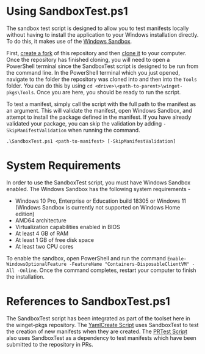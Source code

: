 # Using SandboxTest.ps1
The sandbox test script is designed to allow you to test manifests locally without having to install the application to your Windows installation directly. To do this, it makes use of the [Windows Sandbox](https://docs.microsoft.com/windows/security/threat-protection/windows-sandbox/windows-sandbox-overview).

First, [create a fork](https://docs.github.com/get-started/quickstart/fork-a-repo) of this repository and then [clone it](https://docs.github.com/repositories/creating-and-managing-repositories/cloning-a-repository) to your computer. Once the repository has finished cloning, you will need to open a PowerShell terminal since the SandboxTest script is designed to be run from the command line. In the PowerShell terminal which you just opened, navigate to the folder the repository was cloned into and then into the `Tools` folder. You can do this by using `cd <drive>\<path-to-parent>\winget-pkgs\Tools`. Once you are here, you should be ready to run the script.

To test a manifest, simply call the script with the full path to the manifest as an argument. This will validate the manifest, open Windows Sandbox, and attempt to install the package defined in the manifest. If you have already validated your package, you can skip the validation by adding `-SkipManifestValidation` when running the command.

```raw
.\SandboxTest.ps1 <path-to-manifest> [-SkipManifestValidation]
```

# System Requirements
In order to use the SandboxTest script, you must have Windows Sandbox enabled. The Windows Sandbox has the following system requirements -
* Windows 10 Pro, Enterprise or Education build 18305 or Windows 11 (Windows Sandbox is currently not supported on Windows Home edition)
* AMD64 architecture
* Virtualization capabilities enabled in BIOS
* At least 4 GB of RAM
* At least 1 GB of free disk space
* At least two CPU cores

To enable the sandbox, open PowerShell and run the command `Enable-WindowsOptionalFeature -FeatureName "Containers-DisposableClientVM" -All -Online`. Once the command completes, restart your computer to finish the installation.

# References to SandboxTest.ps1
The SandboxTest script has been integrated as part of the toolset here in the winget-pkgs repository. The [YamlCreate Script](/doc/tools/YamlCreate.md) uses SandboxTest to test the creation of new manifests when they are created. The [PRTest Script](/Tools/PRTest.ps1) also uses SandboxTest as a dependency to test manifests which have been submitted to the repository in PRs.
